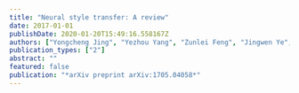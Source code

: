 ```yaml
---
title: "Neural style transfer: A review"
date: 2017-01-01
publishDate: 2020-01-20T15:49:16.558167Z
authors: ["Yongcheng Jing", "Yezhou Yang", "Zunlei Feng", "Jingwen Ye", "Yizhou Yu", "Mingli Song"]
publication_types: ["2"]
abstract: ""
featured: false
publication: "*arXiv preprint arXiv:1705.04058*"
---
```


